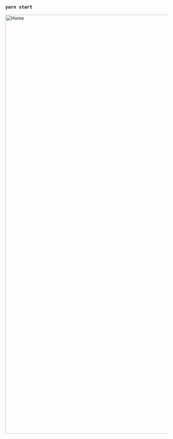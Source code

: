 ### `yarn start`

<img width="1304" alt="Home" src="https://user-images.githubusercontent.com/17994197/51803168-b79d3100-2249-11e9-8504-7a92b8942802.png">
